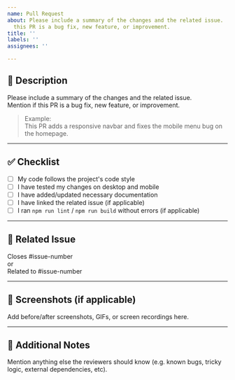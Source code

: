 ```yaml
---
name: Pull Request
about: Please include a summary of the changes and the related issue.   Mention if
  this PR is a bug fix, new feature, or improvement.
title: ''
labels: ''
assignees: ''

---
```


## 📄 Description

Please include a summary of the changes and the related issue.  
Mention if this PR is a bug fix, new feature, or improvement.

> Example:  
> This PR adds a responsive navbar and fixes the mobile menu bug on the homepage.

---

## ✅ Checklist

- [ ] My code follows the project's code style
- [ ] I have tested my changes on desktop and mobile
- [ ] I have added/updated necessary documentation
- [ ] I have linked the related issue (if applicable)
- [ ] I ran `npm run lint` / `npm run build` without errors (if applicable)

---

## 🔗 Related Issue

Closes #issue-number  
or  
Related to #issue-number

---

## 📸 Screenshots (if applicable)

Add before/after screenshots, GIFs, or screen recordings here.

---

## 📝 Additional Notes

Mention anything else the reviewers should know (e.g. known bugs, tricky logic, external dependencies, etc).
